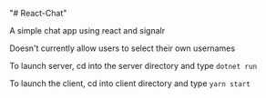 "# React-Chat" 

A simple chat app using react and signalr

Doesn't currently allow users to select their own usernames

To launch server, cd into the server directory and type
`dotnet run`

To launch the client, cd into client directory and type
`yarn start`
